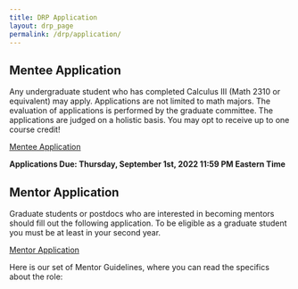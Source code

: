 ```yaml
---
title: DRP Application 
layout: drp_page
permalink: /drp/application/
---
```


<h2 class="mb-3">Mentee Application</h2>

Any undergraduate student who has completed Calculus III (Math 2310 or equivalent)
may apply. Applications are not limited to math majors. The evaluation
of applications is performed by the graduate committee. The
applications are judged on a holistic basis. You may opt to receive up to one course credit!

[Mentee Application](https://docs.google.com/forms/d/e/1FAIpQLSfk4aGziTMd5PX0Qzb4JFxLH7YWKQzSltPCZN-zKrHucpBq7w/viewform?usp=sf_link)

**Applications Due: Thursday, September 1st, 2022 11:59 PM Eastern Time**

<h2 class="mb-3">Mentor Application</h2>

Graduate students or postdocs who are interested in becoming mentors should fill
out the following application. To be eligible as a graduate student you must be at least in your second year.

[Mentor Application](https://docs.google.com/forms/d/e/1FAIpQLScqbBTGPzrnCWVJx9QW6iA_g7YL8IY4zDCm-pzPIHr2M3mOdQ/viewform?usp=sf_link)

Here is our set of Mentor Guidelines, where you can read the specifics about the role: <INSERT PDF HERE>
